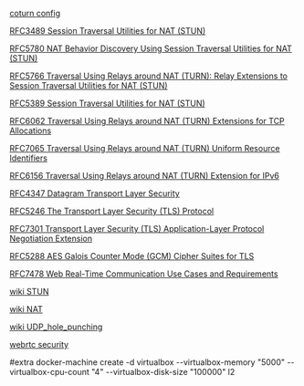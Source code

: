 [coturn config](https://github.com/coturn/coturn/blob/master/examples/etc/turnserver.conf)

[RFC3489 Session Traversal Utilities for NAT (STUN)](https://tools.ietf.org/html/rfc5389)

[RFC5780 NAT Behavior Discovery Using Session Traversal Utilities for NAT (STUN)](https://tools.ietf.org/html/rfc5780)

[RFC5766 Traversal Using Relays around NAT (TURN): Relay Extensions to Session Traversal Utilities for NAT (STUN)](http://tools.ietf.org/html/rfc5766)

[RFC5389 Session Traversal Utilities for NAT (STUN)](https://tools.ietf.org/html/rfc5389)

[RFC6062 Traversal Using Relays around NAT (TURN) Extensions for TCP Allocations](https://tools.ietf.org/html/rfc6062)

[RFC7065 Traversal Using Relays around NAT (TURN) Uniform Resource Identifiers](https://tools.ietf.org/html/rfc7065)

[RFC6156 Traversal Using Relays around NAT (TURN) Extension for IPv6](https://tools.ietf.org/html/rfc6156)

[RFC4347 Datagram Transport Layer Security](https://tools.ietf.org/html/rfc4347)

[RFC5246 The Transport Layer Security (TLS) Protocol](https://tools.ietf.org/html/rfc5246)

[RFC7301 Transport Layer Security (TLS) Application-Layer Protocol Negotiation Extension](https://tools.ietf.org/html/rfc7301)

[RFC5288 AES Galois Counter Mode (GCM) Cipher Suites for TLS](https://tools.ietf.org/html/rfc5288)

[RFC7478 Web Real-Time Communication Use Cases and Requirements](https://tools.ietf.org/html/rfc7478)










[wiki STUN](https://en.wikipedia.org/wiki/STUN)

[wiki NAT](https://en.wikipedia.org/wiki/Network_address_translation)

[wiki UDP_hole_punching](https://en.wikipedia.org/wiki/UDP_hole_punching)

[webrtc security](http://webrtc-security.github.io/index.html)




#extra
docker-machine create -d virtualbox --virtualbox-memory "5000" --virtualbox-cpu-count "4" --virtualbox-disk-size "100000" l2